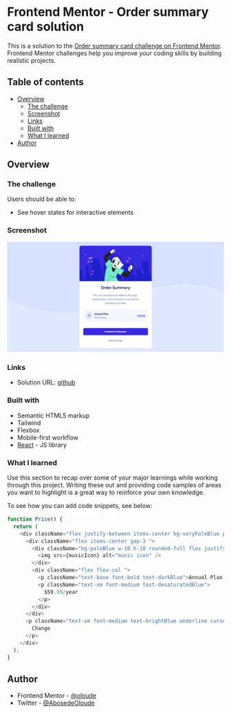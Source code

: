 # Frontend Mentor - Order summary card solution

This is a solution to the [Order summary card challenge on Frontend Mentor](https://www.frontendmentor.io/challenges/order-summary-component-QlPmajDUj). Frontend Mentor challenges help you improve your coding skills by building realistic projects.

## Table of contents

- [Overview](#overview)
  - [The challenge](#the-challenge)
  - [Screenshot](#screenshot)
  - [Links](#links)
  - [Built with](#built-with)
  - [What I learned](#what-i-learned)
- [Author](#author)

## Overview

### The challenge

Users should be able to:

- See hover states for interactive elements

### Screenshot

![preview](./public/preview.png)

### Links

- Solution URL: [github](https://github.com/oloude)

### Built with

- Semantic HTML5 markup
- Tailwind
- Flexbox
- Mobile-first workflow
- [React](https://reactjs.org/) - JS library

### What I learned

Use this section to recap over some of your major learnings while working through this project. Writing these out and providing code samples of areas you want to highlight is a great way to reinforce your own knowledge.

To see how you can add code snippets, see below:

```js
function Price() {
  return (
    <div className="flex justify-between items-center bg-veryPaleBlue py-4 rounded-md px-4 mb-10">
      <div className="flex items-center gap-3 ">
        <div className="bg-paleBlue w-10 h-10 rounded-full flex justify-center items-center">
          <img src={musicIcon} alt="music icon" />
        </div>
        <div className="flex flex-col ">
          <p className="text-base font-bold text-darkBlue">Annual Plan </p>
          <p className="text-sm font-medium text-desaturatedBlue">
            $59.99/year
          </p>
        </div>
      </div>
      <p className="text-sm font-medium text-brightBlue underline cursor-pointer hover:opacity-70">
        Change
      </p>
    </div>
  );
}
```

## Author

- Frontend Mentor - [@oloude](https://www.frontendmentor.io/profile/oloude)
- Twitter - [@AbosedeOloude](https://www.twitter.com/AbosedeOloude)
